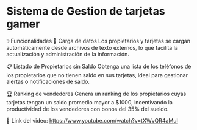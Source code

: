 # Sistema de Gestion de tarjetas gamer
✨Funcionalidades
📂 Carga de datos
Los propietarios y tarjetas se cargan automáticamente desde archivos de texto externos, lo que facilita la actualización y administración de la información.

📋 Listado de Propietarios sin Saldo
Obtenga una lista de los teléfonos de los propietarios que no tienen saldo en sus tarjetas, ideal para gestionar alertas o notificaciones de saldo.

🏆 Ranking de vendedores
Genera un ranking de los propietarios cuyas tarjetas tengan un saldo promedio mayor a $1000, incentivando la productividad de los vendedores con bonos del 35% del sueldo.

🎥 Link del video: https://www.youtube.com/watch?v=tXWvQR4aMuI

